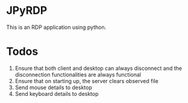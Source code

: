 # JPyRDP

This is an RDP application using python.

# Todos

1. Ensure that both client and desktop can always disconnect and the disconnection functionalities are always functional
2. Ensure that on starting up, the server clears observed file
3. Send mouse details to desktop
4. Send keyboard details to desktop
